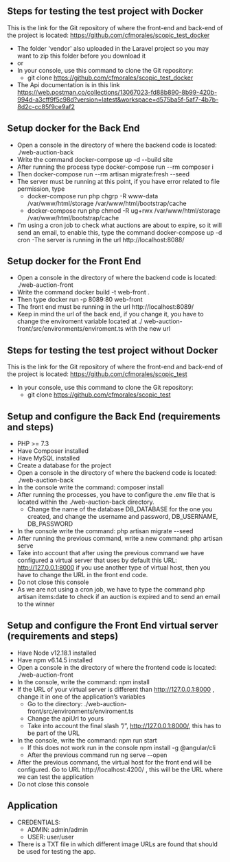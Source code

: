 ## Steps for testing the test project with Docker

This is the link for the Git repository of where the front-end and back-end of the project is located: https://github.com/cfmorales/scopic_test_docker

- The folder 'vendor' also uploaded in the Laravel project so you may want to zip this folder before you download it
- or
- In your console, use this command to clone the Git repository:
  - git clone https://github.com/cfmorales/scopic_test_docker
- The Api documentation is in this link https://web.postman.co/collections/13067023-fd88b890-8b99-420b-994d-a3cff9f5c98d?version=latest&workspace=d575ba5f-5af7-4b7b-8d2c-cc85f9ce9af2

## Setup docker for the Back End

- Open a console in the directory of where the backend code is located: ./web-auction-back
- Write the command docker-compose up -d --build site
- After running the process type docker-compose run --rm composer i
- Then docker-compose run --rm artisan migrate:fresh --seed
- The server must be running at this point, if you have error related to file permission, type
  - docker-compose run php chgrp -R www-data /var/www/html/storage /var/www/html/bootstrap/cache
  - docker-compose run php chmod -R ug+rwx /var/www/html/storage /var/www/html/bootstrap/cache
- I'm using a cron job to check what auctions are about to expire, so it will send an email, to enable this, type the command docker-compose up -d cron
  -The server is running in the url http://localhost:8088/

## Setup docker for the Front End

- Open a console in the directory of where the backend code is located: ./web-auction-front
- Write the command docker build -t web-front .
- Then type docker run -p 8089:80 web-front
- The front end must be running in the url http://localhost:8089/
- Keep in mind the url of the back end, if you change it, you have to change the enviroment variable located at ./ web-auction-front/src/environments/enviroment.ts with the new url

## Steps for testing the test project without Docker

This is the link for the Git repository of where the front-end and back-end of the project is located: https://github.com/cfmorales/scopic_test

- In your console, use this command to clone the Git repository:
  - git clone https://github.com/cfmorales/scopic_test

## Setup and configure the Back End (requirements and steps)

- PHP >= 7.3
- Have Composer installed
- Have MySQL installed
- Create a database for the project
- Open a console in the directory of where the backend code is located: ./web-auction-back
- In the console write the command: composer install
- After running the processes, you have to configure the .env file that is located within the ./web-auction-back directory.
  - Change the name of the database DB_DATABASE for the one you created, and change the username and password, DB_USERNAME, DB_PASSWORD
- In the console write the command: php artisan migrate --seed
- After running the previous command, write a new command: php artisan serve
- Take into account that after using the previous command we have configured a virtual server that uses by default this URL: http://127.0.0.1:8000 if you use another type of virtual host, then you have to change the URL in the front end code.
- Do not close this console
- As we are not using a cron job, we have to type the command php artisan items:date to check if an auction is expired and to send an email to the winner

## Setup and configure the Front End virtual server (requirements and steps)

- Have Node v12.18.1 installed
- Have npm v6.14.5 installed
- Open a console in the directory of where the frontend code is located: ./web-auction-front
- In the console, write the command: npm install
- If the URL of your virtual server is different than http://127.0.0.1:8000 , change it in one of the application’s variables
  - Go to the directory: ./web-auction-front/src/environments/enviroment.ts
  - Change the apiUrl to yours
  - Take into account the final slash ”/”, http://127.0.0.1:8000/, this has to be part of the URL
- In the console, write the command: npm run start
  - If this does not work run in the console npm install -g @angular/cli
  - After the previous command run ng serve --open
- After the previous command, the virtual host for the front end will be configured. Go to URL http://localhost:4200/ , this will be the URL where we can test the application
- Do not close this console

## Application

- CREDENTIALS:
  - ADMIN: admin/admin
  - USER: user/user
- There is a TXT file in which different image URLs are found that should be used for testing the app.
